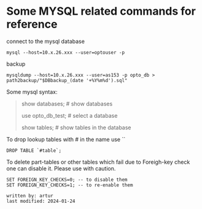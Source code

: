 # Some MYSQL related commands for reference

connect to the mysql database
~~~~~~~~
mysql --host=10.x.26.xxx --user=optouser -p
~~~~~~~~

backup
~~~~~~~~
mysqldump --host=10.x.26.xxx --user=as153 -p opto_db > path2backup/"$DBbackup_(date '+%Y%m%d').sql"
~~~~~~~~

Some mysql syntax:

> show databases; # show databases
> 
> use opto_db_test; # select a database
> 
> show tables;  # show tables in the database

To drop lookup tables with # in the name use ``
~~~~~~~~
DROP TABLE `#table`;
~~~~~~~~

To delete part-tables or other tables which fail due to Foreigh-key check one can disable it. Please use with caution.
~~~~~~~~
SET FOREIGN_KEY_CHECKS=0; -- to disable them
SET FOREIGN_KEY_CHECKS=1; -- to re-enable them
~~~~~~~~


~~~~
written by: artur 
last modified: 2024-01-24
~~~~